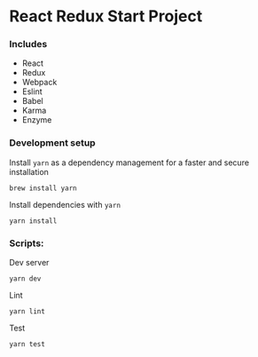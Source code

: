 # React Redux Start Project

### Includes

  * React
  * Redux
  * Webpack
  * Eslint
  * Babel
  * Karma
  * Enzyme

### Development setup

Install `yarn` as a dependency management for a faster and secure installation

    brew install yarn

Install dependencies with `yarn`

    yarn install

### Scripts:

Dev server

    yarn dev

Lint

    yarn lint

Test

    yarn test
